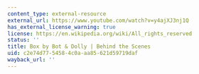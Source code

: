 ```yaml
---
content_type: external-resource
external_url: https://www.youtube.com/watch?v=y4ajXJ3nj1Q
has_external_license_warning: true
license: https://en.wikipedia.org/wiki/All_rights_reserved
status: ''
title: Box by Bot & Dolly | Behind the Scenes
uid: c2e74d77-5458-4c0a-aa85-621d59719daf
wayback_url: ''
---
```

